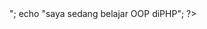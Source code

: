 <?php
   echo "hallo nama saya ahmad nailulmarom";
   echo "<br>";
   echo "saya sedang belajar OOP diPHP";
?>
